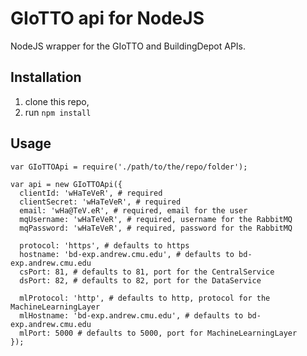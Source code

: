 # GIoTTO api for NodeJS

NodeJS wrapper for the GIoTTO and BuildingDepot APIs.

## Installation

1. clone this repo,
2. run `npm install`

## Usage

```
var GIoTTOApi = require('./path/to/the/repo/folder');

var api = new GIoTTOApi({
  clientId: 'wHaTeVeR', # required
  clientSecret: 'wHaTeVeR', # required
  email: 'wHa@TeV.eR', # required, email for the user
  mqUsername: 'wHaTeVeR', # required, username for the RabbitMQ
  mqPassword: 'wHaTeVeR', # required, password for the RabbitMQ

  protocol: 'https', # defaults to https
  hostname: 'bd-exp.andrew.cmu.edu', # defaults to bd-exp.andrew.cmu.edu
  csPort: 81, # defaults to 81, port for the CentralService
  dsPort: 82, # defaults to 82, port for the DataService

  mlProtocol: 'http', # defaults to http, protocol for the MachineLearningLayer
  mlHostname: 'bd-exp.andrew.cmu.edu', # defaults to bd-exp.andrew.cmu.edu
  mlPort: 5000 # defaults to 5000, port for MachineLearningLayer
});
```
